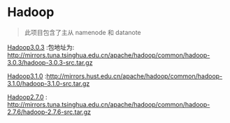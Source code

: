 # Hadoop 

> 此项目包含了主从  namenode 和 datanote 


[Hadoop3.0.3](http://www.apache.org/dyn/closer.cgi/hadoop/common/hadoop-3.0.3/hadoop-3.0.3-src.tar.gz) :包地址为: http://mirrors.tuna.tsinghua.edu.cn/apache/hadoop/common/hadoop-3.0.3/hadoop-3.0.3-src.tar.gz

[Hadoop3.1.0](http://www.apache.org/dyn/closer.cgi/hadoop/common/hadoop-3.1.0/hadoop-3.1.0-src.tar.gz) :http://mirrors.hust.edu.cn/apache/hadoop/common/hadoop-3.1.0/hadoop-3.1.0-src.tar.gz

[Hadoop2.7.0](http://www.apache.org/dyn/closer.cgi/hadoop/common/hadoop-2.7.6/hadoop-2.7.6-src.tar.gz) : http://mirrors.tuna.tsinghua.edu.cn/apache/hadoop/common/hadoop-2.7.6/hadoop-2.7.6-src.tar.gz
